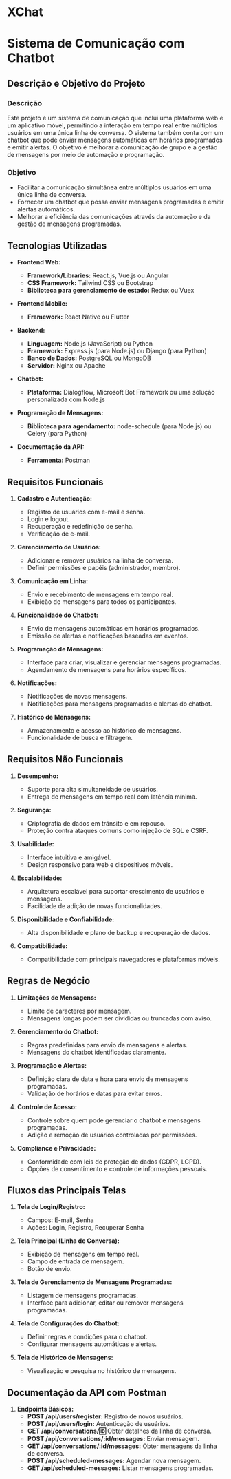 # XChat

# Sistema de Comunicação com Chatbot

## Descrição e Objetivo do Projeto

### Descrição
Este projeto é um sistema de comunicação que inclui uma plataforma web e um aplicativo móvel, permitindo a interação em tempo real entre múltiplos usuários em uma única linha de conversa. O sistema também conta com um chatbot que pode enviar mensagens automáticas em horários programados e emitir alertas. O objetivo é melhorar a comunicação de grupo e a gestão de mensagens por meio de automação e programação.

### Objetivo
- Facilitar a comunicação simultânea entre múltiplos usuários em uma única linha de conversa.
- Fornecer um chatbot que possa enviar mensagens programadas e emitir alertas automáticos.
- Melhorar a eficiência das comunicações através da automação e da gestão de mensagens programadas.

## Tecnologias Utilizadas

- **Frontend Web:**
  - **Framework/Libraries:** React.js, Vue.js ou Angular
  - **CSS Framework:** Tailwind CSS ou Bootstrap
  - **Biblioteca para gerenciamento de estado:** Redux ou Vuex

- **Frontend Mobile:**
  - **Framework:** React Native ou Flutter

- **Backend:**
  - **Linguagem:** Node.js (JavaScript) ou Python
  - **Framework:** Express.js (para Node.js) ou Django (para Python)
  - **Banco de Dados:** PostgreSQL ou MongoDB
  - **Servidor:** Nginx ou Apache

- **Chatbot:**
  - **Plataforma:** Dialogflow, Microsoft Bot Framework ou uma solução personalizada com Node.js

- **Programação de Mensagens:**
  - **Biblioteca para agendamento:** node-schedule (para Node.js) ou Celery (para Python)

- **Documentação da API:**
  - **Ferramenta:** Postman

## Requisitos Funcionais

1. **Cadastro e Autenticação:**
   - Registro de usuários com e-mail e senha.
   - Login e logout.
   - Recuperação e redefinição de senha.
   - Verificação de e-mail.

2. **Gerenciamento de Usuários:**
   - Adicionar e remover usuários na linha de conversa.
   - Definir permissões e papéis (administrador, membro).

3. **Comunicação em Linha:**
   - Envio e recebimento de mensagens em tempo real.
   - Exibição de mensagens para todos os participantes.

4. **Funcionalidade do Chatbot:**
   - Envio de mensagens automáticas em horários programados.
   - Emissão de alertas e notificações baseadas em eventos.

5. **Programação de Mensagens:**
   - Interface para criar, visualizar e gerenciar mensagens programadas.
   - Agendamento de mensagens para horários específicos.

6. **Notificações:**
   - Notificações de novas mensagens.
   - Notificações para mensagens programadas e alertas do chatbot.

7. **Histórico de Mensagens:**
   - Armazenamento e acesso ao histórico de mensagens.
   - Funcionalidade de busca e filtragem.

## Requisitos Não Funcionais

1. **Desempenho:**
   - Suporte para alta simultaneidade de usuários.
   - Entrega de mensagens em tempo real com latência mínima.

2. **Segurança:**
   - Criptografia de dados em trânsito e em repouso.
   - Proteção contra ataques comuns como injeção de SQL e CSRF.

3. **Usabilidade:**
   - Interface intuitiva e amigável.
   - Design responsivo para web e dispositivos móveis.

4. **Escalabilidade:**
   - Arquitetura escalável para suportar crescimento de usuários e mensagens.
   - Facilidade de adição de novas funcionalidades.

5. **Disponibilidade e Confiabilidade:**
   - Alta disponibilidade e plano de backup e recuperação de dados.

6. **Compatibilidade:**
   - Compatibilidade com principais navegadores e plataformas móveis.

## Regras de Negócio

1. **Limitações de Mensagens:**
   - Limite de caracteres por mensagem.
   - Mensagens longas podem ser divididas ou truncadas com aviso.

2. **Gerenciamento do Chatbot:**
   - Regras predefinidas para envio de mensagens e alertas.
   - Mensagens do chatbot identificadas claramente.

3. **Programação e Alertas:**
   - Definição clara de data e hora para envio de mensagens programadas.
   - Validação de horários e datas para evitar erros.

4. **Controle de Acesso:**
   - Controle sobre quem pode gerenciar o chatbot e mensagens programadas.
   - Adição e remoção de usuários controladas por permissões.

5. **Compliance e Privacidade:**
   - Conformidade com leis de proteção de dados (GDPR, LGPD).
   - Opções de consentimento e controle de informações pessoais.


## Fluxos das Principais Telas

1. **Tela de Login/Registro:**
   - Campos: E-mail, Senha
   - Ações: Login, Registro, Recuperar Senha

2. **Tela Principal (Linha de Conversa):**
   - Exibição de mensagens em tempo real.
   - Campo de entrada de mensagem.
   - Botão de envio.

3. **Tela de Gerenciamento de Mensagens Programadas:**
   - Listagem de mensagens programadas.
   - Interface para adicionar, editar ou remover mensagens programadas.

4. **Tela de Configurações do Chatbot:**
   - Definir regras e condições para o chatbot.
   - Configurar mensagens automáticas e alertas.

5. **Tela de Histórico de Mensagens:**
   - Visualização e pesquisa no histórico de mensagens.

## Documentação da API com Postman

1. **Endpoints Básicos:**
   - **POST /api/users/register:** Registro de novos usuários.
   - **POST /api/users/login:** Autenticação de usuários.
   - **GET /api/conversations/:id:** Obter detalhes da linha de conversa.
   - **POST /api/conversations/:id/messages:** Enviar mensagem.
   - **GET /api/conversations/:id/messages:** Obter mensagens da linha de conversa.
   - **POST /api/scheduled-messages:** Agendar nova mensagem.
   - **GET /api/scheduled-messages:** Listar mensagens programadas.

